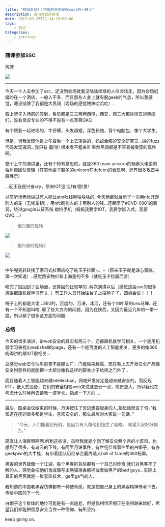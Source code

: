 ```yaml
---
title: "校园杂记4：中国的黑客是很cool的一群人"
description: 读书时的碎碎念
date: 2017-09-25T21:14:23+08:00
tags:
    - 杂记
Categories:
    - jottings
---
```




### 翘课参加SSC

狗牌

![](https://ser4wang.oss-cn-beijing.aliyuncs.com/20210828214514.png)

------

今天一个人去参加了ssc，还没到会场就看见陆陆续续的人往会场走，因为会场挺偏的在一个酒店，一般人不多，而且那些人身上就有股geek的气息，所以我感觉，嗯没错除了我都是大黑阔（现场的感觉贼棒哈哈哈）.



戴上牌子入场前的签到，看见都是三三两两西电，西交，西工大那些信安的黑阔们，没有信安专业的不得不说有一点羡慕QAQ.

有个跟我一起进场的，牛仔裤，头发超短，深色长袖，背个电脑包，像个大学生。

但是，当我发现他是上午最后一个上去演讲的，蚂蚁金服的安全研究员…讲的fuzz代码发现漏洞…我只有 震!惊! 根本看不粗来!!! 果然黑阔都是不容易被看穿的属性啊。

整个上午的演讲里，还有个特有意思的，就是360 team unicorn的杨卿大佬讲的独角兽团队管理（其实他讲了超多的unicorn在defcon的表现啊，还有很多攻击手段展示）

…反正我是兴奋cry，原来IOT这!么!有!意!思!

以前听汤老师讲过有人能让atm吐钱啊啥啥啥的, 今天杨卿就展示了一次用nfc开走别人的车（无线车钥），用nfc刷别人的卡用别人的钱…还展示了#CVD-0001的漏洞，绕过google认证系统 劫持手机（妈妈我要学IOT，我要学嵌入式，我要QVQ….）

> 很兴奋的现场

![](https://ser4wang.oss-cn-beijing.aliyuncs.com/20210828214945.png)



> 很兴奋的现场2

![](https://ser4wang.oss-cn-beijing.aliyuncs.com/20210828215008.png)

##  



中午兜兜转转找了家日式拉面店吃了碗玉子拉面=。=（原来玉子就是溏心蛋嘛，第一次知道）..感觉西安物价和上海差的不多（就吃玉子拉面而言）

吃完了就回到了会场里，还算回的比较早的..两次演讲以后（感觉这届ssc的很多演讲都跟机器学习有关..）有工作人员开始往台子上摆椅子了，圆桌会议！！！

椅子上的都是大佬…360的，百度的，万涛，冰河，还有个四叶草的ceo马坤…还有一个不知道叫啥, 聊了些大方向的问题，因为在陕西，又因为最近几年的一带一路，所以聊了很多这方面的问题.



### 总结

今天的很多演讲，讲web安全的其实有两三个，还都跟机器学习相关，一个是用机器学习来找出webshell的page，还有一个是百度的人工智能相关，更多的像360杨卿讲的跟IOT很相关…

总感觉web安全似乎前景不是那么广，门槛越来越高，现在看上去开发安全产品像安全狗那样的就能把一大部分像我这样的脚本小子给拒之门外了..

而且随着人工智能越来越intellectual，网站开发肯定是越来越安全的，而反观IOT，嵌入式设备，它们的安全相较web来说就更弱一点，前景更大，所以我也在考虑什么时候再去请教一波学长，指点一下方向….

------

最后，圆桌会议结束的时候，万涛按住了旁边想要起身的人,拿起话筒说了句，”我知道在座的很多都是学生，喜欢安全的，那么最后对大家说一句话，”

> “今天，人们能看到光明，是因为有人帮他们挡住了黑暗。 希望大家好好努力。”

简直让人泪目啊啊啊.听到这些话，虽然我就是个刚了解安全两个月的小菜鸡，也想到了很多，有乌云的下线，有阿里月饼事件，有世纪佳缘事件里的白帽子，有办geekpwn的大牛蛙，有带着团队历经辛苦最终踏入hall of fame的360杨卿。

黑客的世界就像一个江湖，每个黑客的背后都有一个自己的传奇.我们对黑客不了解的人，感觉会把他们当成像写出熊猫烧香那样或者做黑产的bad guys…实际上真正的黑客就是一群喜欢技术，ge里ge气的人.

我知道的中国老黑客仿佛都有一种使命感，就是把自己身上的黑客精神传承下去，传给中国的下一代.

白帽子这个群体的地位可能是有一点尴尬，但是我相信环境正在变得越来越好，希望我们都能把信息安全当作一种信仰，有所坚持.

keep going on.